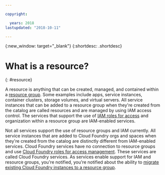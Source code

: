 ```yaml
---

copyright:

  years: 2018
lastupdated: "2018-10-11"

---
```


{:new_window: target="_blank"}
{:shortdesc: .shortdesc}


# What is a resource?
{: #resource}

A resource is anything that can be created, managed, and contained within a [resource group](/docs/resources/resourcegroups.html#rgs). Some examples include apps, service instances, container clusters, storage volumes, and virtual servers. All service instances that can be added to a resource group when they're created from the catalog are called resources and are managed by using IAM access control. The services that support the use of [IAM roles for access](/docs/iam/users_roles.html#iamusermanrol) and organization within a resource group are IAM-enabled services.

Not all services support the use of resource groups and IAM currently. All service instances that are added to Cloud Foundry orgs and spaces when they're created from the catalog are distinctly different from IAM-enabled services. Cloud Foundry services have no connection to resource groups and use [Cloud Foundry roles for access management](/docs/iam/cfaccess.html#cfroles). These services are called Cloud Foundry services. As services enable support for IAM and resource groups, you're notified, you're notified about the ability to [migrate existing Cloud Foundry instances to a resource group](/docs/resources/instance_migration.html#migrate).


